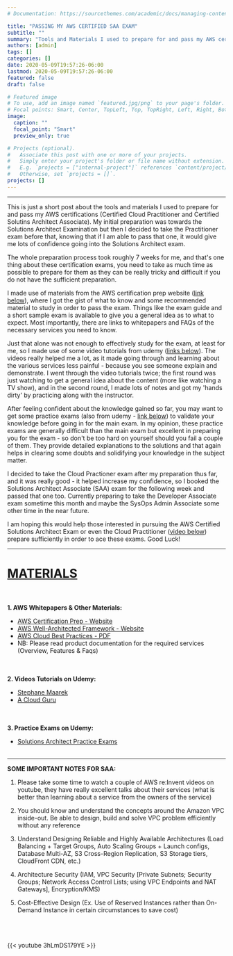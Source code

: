 ```yaml
---
# Documentation: https://sourcethemes.com/academic/docs/managing-content/

title: "PASSING MY AWS CERTIFIED SAA EXAM"
subtitle: ""
summary: "Tools and Materials I used to prepare for and pass my AWS certification exam"
authors: [admin]
tags: []
categories: []
date: 2020-05-09T19:57:26-06:00
lastmod: 2020-05-09T19:57:26-06:00
featured: false
draft: false

# Featured image
# To use, add an image named `featured.jpg/png` to your page's folder.
# Focal points: Smart, Center, TopLeft, Top, TopRight, Left, Right, BottomLeft, Bottom, BottomRight.
image:
  caption: ""
  focal_point: "Smart"
  preview_only: true

# Projects (optional).
#   Associate this post with one or more of your projects.
#   Simply enter your project's folder or file name without extension.
#   E.g. `projects = ["internal-project"]` references `content/project/deep-learning/index.md`.
#   Otherwise, set `projects = []`.
projects: []
---
```

<hr/>

This is just a short post about the tools and materials I used to prepare for and pass my AWS certifications (Certified Cloud Practitioner and Certified Solutins Architect Associate). My initial preparation was towards the Solutions Architect Examination but then I decided to take the Practitioner exam before that, knowing that if I am able to pass that one, it would give me lots of confidence going into the Solutions Architect exam.

The whole preparation process took roughly 7 weeks for me, and that's one thing about these certification exams, you need to take as much time as possible to prepare for them as they can be really tricky and difficult if you do not have the sufficient preparation.

I made use of materials from the AWS certification prep website ([link below](#aws_links)), where I got the gist of what to know and some recommended material to study in order to pass the exam. Things like the exam guide and a short sample exam is available to give you a general idea as to what to expect. Most importantly, there are links to whitepapers and FAQs of the necessary services you need to know.

Just that alone was not enough to effectively study for the exam, at least for me, so I made use of some video tutorials from udemy ([links below](#vid_train)). The videos really helped me a lot, as it made going through and learning about the various services less painful - because you see someone explain and demonstrate. I went through the video tutorials twice; the first round was just watching to get a general idea about the content (more like watching a TV show), and in the second round, I made lots of notes and got my 'hands dirty' by practicing along with the instructor.

After feeling confident about the knowledge gained so far, you may want to get some practice exams (also from udemy - [link below](#practice)) to validate your knowledge before going in for the main exam. In my opinion, these practice exams are generally difficult than the main exam but excellent in preparing you for the exam - so don't be too hard on yourself should you fail a couple of them. They provide detailed explanations to the solutions and that again helps in clearing some doubts and solidifying your knowledge in the subject matter.

I decided to take the Cloud Practioner exam after my preparation thus far, and it was really good - it helped increase my confidence, so I booked the Solutions Architect Associate (SAA) exam for the following week and passed that one too. Currently preparing to take the Developer Associate exam sometime this month and maybe the SysOps Admin Associate some other time in the near future.

I am hoping this would help those interested in pursuing the AWS Certified Solutions Architect Exam or even the Cloud Practitioner ([video below](#vid)) prepare sufficiently in order to ace these exams. Good Luck!
<hr/>

<h1><u>MATERIALS</u></h1>
<div id="aws_links" style="padding-top: 20px"></div>

__1. AWS Whitepapers & Other Materials:__
  * <a href="https://aws.amazon.com/certification/certification-prep/" target="_balnk">AWS Certification Prep - Website</a>
  * <a href="https://aws.amazon.com/architecture/well-architected/" target="_balnk">AWS Well-Architected Framework - Website</a>
  * <a href="https://d1.awsstatic.com/whitepapers/AWS_Cloud_Best_Practices.pdf" target="_balnk">AWS Cloud Best Practices - PDF</a>
  * NB: Please read product documentation for the required services (Overview, Features & Faqs)

<div id="vid_train" style="padding-top: 20px"></div>

__2. Videos Tutorials on Udemy:__
  * <a href="https://www.udemy.com/course/aws-certified-solutions-architect-associate-saa-c02/" target="_blank">Stephane Maarek</a>  
  * <a href="https://www.udemy.com/course/aws-certified-solutions-architect-associate/" target="_blank">A Cloud Guru</a>

<div id="practice" style="padding-top: 20px"></div>

__3. Practice Exams on Udemy:__
  * <a href="https://www.udemy.com/course/aws-certified-solutions-architect-associate-amazon-practice-exams-saa-c02/" target="_balnk">Solutions Architect Practice Exams</a>
  <br/><br/>
  <hr/>


__SOME IMPORTANT NOTES FOR SAA:__
1. Please take some time to watch a couple of AWS re:Invent videos on youtube, they have really excellent talks about their services (what is better than learning about a service from the owners of the service)

2. You should know and understand the concepts around the Amazon VPC inside-out. Be able to design, build and solve VPC problem efficiently without any reference

3. Understand Designing Reliable and Highly Available Architectures (Load Balancing + Target Groups, Auto Scaling Groups + Launch configs, Database Multi-AZ, S3 Cross-Region Replication, S3 Storage tiers, CloudFront CDN, etc.)

4. Architecture Security (IAM, VPC Security [Private Subnets; Security Groups; Network Access Control Lists; using VPC Endpoints and NAT Gateways], Encryption/KMS)

5. Cost-Effective Design (Ex. Use of Reserved Instances rather than On-Demand Instance in certain circumstances to save cost)


<div id="vid" style="padding-top: 50px">
  {{< youtube 3hLmDS179YE >}}
</div>